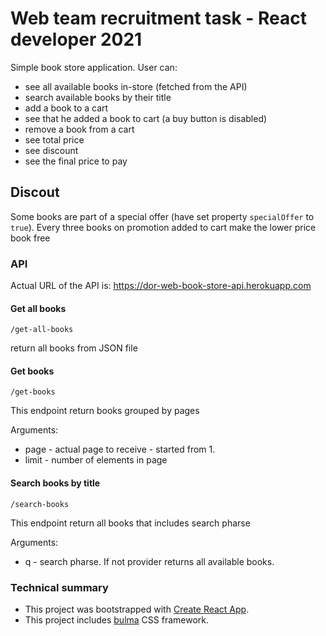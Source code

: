 # Web team recruitment task - React developer 2021

Simple book store application. User can:

- see all available books in-store (fetched from the API)
- search available books by their title
- add a book to a cart
- see that he added a book to cart (a buy button is disabled)
- remove a book from a cart
- see total price
- see discount
- see the final price to pay

## Discout

Some books are part of a special offer (have set property `specialOffer` to `true`). Every three books on promotion added to cart make the lower price book free

### API

Actual URL of the API is: https://dor-web-book-store-api.herokuapp.com

#### Get all books

`/get-all-books`

return all books from JSON file

#### Get books

`/get-books`

This endpoint return books grouped by pages

Arguments:

- page - actual page to receive - started from 1.
- limit - number of elements in page

#### Search books by title

`/search-books`

This endpoint return all books that includes search pharse

Arguments:

- q - search pharse. If not provider returns all available books.

### Technical summary

- This project was bootstrapped with [Create React App](https://github.com/facebook/create-react-app).
- This project includes [bulma](https://bulma.io) CSS framework.
